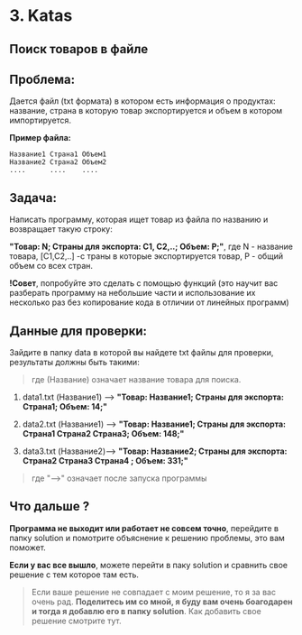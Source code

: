 # 3. Katas

## Поиск товаров в файле

## Проблема:

Дается файл (txt формата) в котором есть информация о продуктах: название, страна в которую товар  экспортируется и объем в котором импортируется.

__Пример файла:__
```text
Название1 Страна1 Объем1
Название2 Страна2 Объем2
....      ....    ....

```

## Задача:

Написать программу, которая ищет товар из файла по названию и возвращает такую строку:

__"Товар: N; Страны для  экспорта: C1, C2,..; Объем: P;"__, где N - название товара, [C1,C2,..] -с траны в которые экспортируется товар, P - общий объем со всех стран.

__!Совет__, попробуйте это сделать с помощью функций (это научит вас разберать программу на небольшие части и использование их несколько раз без копирование кода в отличии от линейных программ)

## Данные для проверки:

Зайдите в папку data в которой вы найдете txt файлы для проверки, результаты должны быть такими:

>  где (Название) означает название товара для поиска.

1. data1.txt (Название1) --> __"Товар: Название1; Страны для  экспорта: Страна1; Объем: 14;"__

2. data2.txt (Название1) --> __"Товар: Название1; Страны для  экспорта: Страна1 Страна2 Страна3; Объем: 148;"__

3. data3.txt (Название2)--> __"Товар: Название2; Страны для  экспорта: Страна2 Страна3 Страна4 ; Объем: 331;"__

> где "-->" означает после запуска программы

## Что дальше ?

__Программа не выходит или работает не совсем точно__, перейдите в папку solution и помотрите объяснение к решению проблемы, это вам поможет.

__Если у вас все вышло__, можете перейти в паку solution и сравнить свое решение с тем которое там есть.

> Если ваше решение не совпадает с моим решение, то я за вас очень рад. __Поделитесь им со мной, я буду вам очень боагодарен и тогда я добавлю его в папку solution__. Как добавить свое решение смотрите тут.
